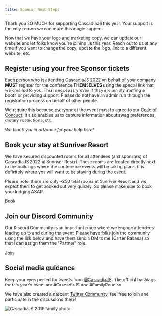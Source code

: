 ```yaml
---
title: Sponsor Next Steps
---
```

<!-- Sponsors are directed to this page after they fill-out the Onboarding Airtable form -->
Thank you SO MUCH for supporting CascadiaJS this year. Your support is the only reason we can make this magic happen.

Now that we have your logo and marketing copy, we can update our website and let folks know you're joining us this year. Reach out to us at any time if you want to change the copy, update the logo, link to a different website, etc.

## Register using your free Sponsor tickets

Each person who is attending CascadiaJS 2022 on behalf of your company **MUST** register for the conference **THEMSELVES** using the special link that we emailed to you. This is necessary even if they are simply staffing a booth or providing support. Please do not have an admin run through the registration process on behalf of other people.

We require this because everyone at the event must to agree to our [Code of Conduct](/code-of-conduct). It also enables us to capture information about swag preferences, dietary restrictions, etc. 

*We thank you in advance for your help here!*

## Book your stay at Sunriver Resort

We have secured discounted rooms for all attendees (and sponsors) of CascadiaJS 2022 at Sunriver Resort. These rooms are located directly next to the buildings where the conference events will be taking place. It is definitely where you will want to be staying during the event.

Please note, there are only ~250 total rooms at Sunriver Resort and we expect them to get booked out very quickly. So please make sure to book your lodging ASAP.

<div class="cta"><a target="_blank" href="https://www.sunriverresort.com/group-stays/cascadia-js-2022">Book</a></div>

## Join our Discord Community

Our Discord Community is an important place where we engage attendees leading up to and during the event. Please have folks join the community using the link below and have them send a DM to me (Carter Rabasa) so that I can assign them the "Partner" role.

<div class="cta"><a target="_blank" href="https://discord.gg/cascadiajs">Join</a></div>


## Social media guidance

Keep your eyes peeled for tweets from [@CascadiaJS](https://twitter.com/CascadiaJS). The official hashtags for this year's event are #CascadiaJS and #FamilyReunion.

We have also created a nascent [Twitter Community](https://twitter.com/i/communities/1496715959104466947), feel free to join and participate in the discussions there!

![CascadiaJS 2019 family photo](/images/past/cjs19-family.jpg)

